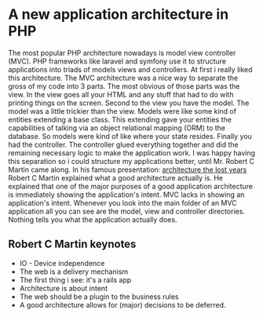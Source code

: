 # A new application architecture in PHP

The most popular PHP architecture nowadays is model view controller (MVC). PHP frameworks like laravel and symfony use it to structure applications into triads of models views and controllers. At first i really liked this architecture. The MVC architecture was a nice way to separate the gross of my code into 3 parts. The most obvious of those parts was the view.  In the view goes all your HTML and any stuff that had to do with printing things on the screen. Second to the view you have the model. The model was a little trickier than the view. Models were like some kind of entities extending a base class. This extending gave your entities the capabilities of talking via an object relational mapping (ORM) to the database. So models were kind of like where your state resides. Finally you had the controller. The controller glued everything together and did the remaining necessary logic to make the application work. I was happy having this separation so i could structure my applications better, until Mr. Robert C Martin came along. In his famous presentation: [architecture the lost years](https://www.youtube.com/watch?v=WpkDN78P884) Robert C Martin explained what a good architecture actually is. He explained that one of the major purposes of a good application architecture is immediately showing the application's intent. MVC lacks in showing an application's intent. Whenever you look into the main folder of an MVC application all you can see are the model, view and controller directories. Nothing tells you what the application actually does.





## Robert C Martin keynotes

- IO  - Device independence
- The web is a delivery mechanism
- The first thing i see: it's a rails app
- Architecture is about intent
- The web should be a plugin to the business rules
- A good architecture allows for (major) decisions to be deferred.